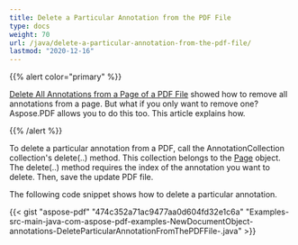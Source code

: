 ```yaml
---
title: Delete a Particular Annotation from the PDF File
type: docs
weight: 70
url: /java/delete-a-particular-annotation-from-the-pdf-file/
lastmod: "2020-12-16"
---
```


{{% alert color="primary" %}}

[Delete All Annotations from a Page of a PDF File](/pdf/java/delete-all-annotations-from-a-page-of-a-pdf-file/) showed how to remove all annotations from a page. But what if you only want to remove one? Aspose.PDF allows you to do this too. This article explains how.

{{% /alert %}}

To delete a particular annotation from a PDF, call the AnnotationCollection collection's delete(..) method. This collection belongs to the [Page](https://apireference.aspose.com/java/pdf/com.aspose.pdf/Page) object. The delete(..) method requires the index of the annotation you want to delete. Then, save the update PDF file.

The following code snippet shows how to delete a particular annotation.

{{< gist "aspose-pdf" "474c352a71ac9477aa0d604fd32e1c6a" "Examples-src-main-java-com-aspose-pdf-examples-NewDocumentObject-annotations-DeleteParticularAnnotationFromThePDFFile-.java" >}}
